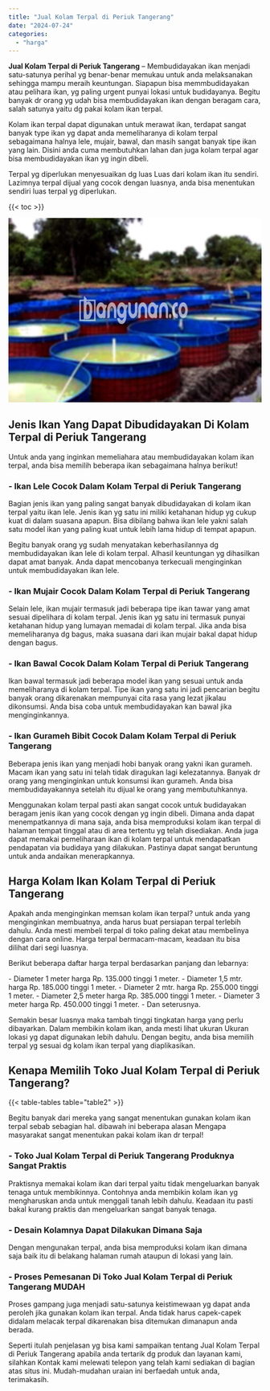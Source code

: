 ```yaml
---
title: "Jual Kolam Terpal di Periuk Tangerang"
date: "2024-07-24"
categories: 
  - "harga"
---
```


**Jual Kolam Terpal di Periuk Tangerang** – Membudidayakan ikan menjadi satu-satunya perihal yg benar-benar memukau untuk anda melaksanakan sehingga mampu meraih keuntungan. Siapapun bisa memmbudidayakan atau pelihara ikan, yg paling urgent punyai lokasi untuk budidayanya. Begitu banyak dr orang yg udah bisa membudidayakan ikan dengan beragam cara, salah satunya yaitu dg pakai kolam ikan terpal.

Kolam ikan terpal dapat digunakan untuk merawat ikan, terdapat sangat banyak type ikan yg dapat anda memeliharanya di kolam terpal sebagaimana halnya lele, mujair, bawal, dan masih sangat banyak tipe ikan yang lain. Disini anda cuma membutuhkan lahan dan juga kolam terpal agar bisa membudidayakan ikan yg ingin dibeli.

Terpal yg diperlukan menyesuaikan dg luas Luas dari kolam ikan itu sendiri. Lazimnya terpal dijual yang cocok dengan luasnya, anda bisa menentukan sendiri luas terpal yg diperlukan.

{{< toc >}}

![Jual Kolam Terpal di Periuk Tangerang](/images/jual-kolam-terpal-42.png)

## Jenis Ikan Yang Dapat Dibudidayakan Di Kolam Terpal di Periuk Tangerang

Untuk anda yang inginkan memeliahara atau membudidayakan kolam ikan terpal, anda bisa memilih beberapa ikan sebagaimana halnya berikut!

### \- Ikan Lele Cocok Dalam Kolam Terpal di Periuk Tangerang

Bagian jenis ikan yang paling sangat banyak dibudidayakan di kolam ikan terpal yaitu ikan lele. Jenis ikan yg satu ini miliki ketahanan hidup yg cukup kuat di dalam suasana apapun. Bisa dibilang bahwa ikan lele yakni salah satu model ikan yang paling kuat untuk lebih lama hidup di tempat apapun.

Begitu banyak orang yg sudah menyatakan keberhasilannya dg membudidayakan ikan lele di kolam terpal. Alhasil keuntungan yg dihasilkan dapat amat banyak. Anda dapat mencobanya terkecuali menginginkan untuk membudidayakan ikan lele.

### \- Ikan Mujair Cocok Dalam Kolam Terpal di Periuk Tangerang

Selain lele, ikan mujair termasuk jadi beberapa tipe ikan tawar yang amat sesuai dipelihara di kolam terpal. Jenis ikan yg satu ini termasuk punyai ketahanan hidup yang lumayan memadai di kolam terpal. Jika anda bisa memeliharanya dg bagus, maka suasana dari ikan mujair bakal dapat hidup dengan bagus.

### \- Ikan Bawal Cocok Dalam Kolam Terpal di Periuk Tangerang

Ikan bawal termasuk jadi beberapa model ikan yang sesuai untuk anda memeliharanya di kolam terpal. Tipe ikan yang satu ini jadi pencarian begitu banyak orang dikarenakan mempunyai cita rasa yang lezat jikalau dikonsumsi. Anda bisa coba untuk membudidayakan kan bawal jika menginginkannya.

### \- Ikan Gurameh Bibit Cocok Dalam Kolam Terpal di Periuk Tangerang

Beberapa jenis ikan yang menjadi hobi banyak orang yakni ikan gurameh. Macam ikan yang satu ini telah tidak diragukan lagi kelezatannya. Banyak dr orang yang menginginkan untuk konsumsi ikan gurameh. Anda bisa membudidayakannya setelah itu dijual ke orang yang membutuhkannya.

Menggunakan kolam terpal pasti akan sangat cocok untuk budidayakan beragam jenis ikan yang cocok dengan yg ingin dibeli. Dimana anda dapat menempatkannya di mana saja, anda bisa memproduksi kolam ikan terpal di halaman tempat tinggal atau di area tertentu yg telah disediakan. Anda juga dapat memakai pemeliharaan ikan di kolam terpal untuk mendapatkan pendapatan via budidaya yang dilakukan. Pastinya dapat sangat beruntung untuk anda andaikan menerapkannya.

## Harga Kolam Ikan Kolam Terpal di Periuk Tangerang

Apakah anda menginginkan memsan kolam ikan terpal? untuk anda yang menginginkan membuatnya, anda harus buat persiapan terpal terlebih dahulu. Anda mesti membeli terpal di toko paling dekat atau membelinya dengan cara online. Harga terpal bermacam-macam, keadaan itu bisa dilihat dari segi luasnya.

Berikut beberapa daftar harga terpal berdasarkan panjang dan lebarnya:

\- Diameter 1 meter harga Rp. 135.000 tinggi 1 meter. - Diameter 1,5 mtr. harga Rp. 185.000 tinggi 1 meter. - Diameter 2 mtr. harga Rp. 255.000 tinggi 1 meter. - Diameter 2,5 meter harga Rp. 385.000 tinggi 1 meter. - Diameter 3 meter harga Rp. 450.000 tinggi 1 meter. - Dan seterusnya.

Semakin besar luasnya maka tambah tinggi tingkatan harga yang perlu dibayarkan. Dalam membikin kolam ikan, anda mesti lihat ukuran Ukuran lokasi yg dapat digunakan lebih dahulu. Dengan begitu, anda bisa memilih terpal yg sesuai dg kolam ikan terpal yang diaplikasikan.

## Kenapa Memilih Toko Jual Kolam Terpal di Periuk Tangerang?

{{< table-tables table="table2" >}}

Begitu banyak dari mereka yang sangat menentukan gunakan kolam ikan terpal sebab sebagian hal. dibawah ini beberapa alasan Mengapa masyarakat sangat menentukan pakai kolam ikan dr terpal!

### \- Toko Jual Kolam Terpal di Periuk Tangerang Produknya Sangat Praktis

Praktisnya memakai kolam ikan dari terpal yaitu tidak mengeluarkan banyak tenaga untuk membikinnya. Contohnya anda membikin kolam ikan yg mengharuskan anda untuk menggali tanah lebih dahulu. Keadaan itu pasti bakal kurang praktis dan mengeluarkan sangat banyak tenaga.

### \- Desain Kolamnya Dapat Dilakukan Dimana Saja

Dengan mengunakan terpal, anda bisa memproduksi kolam ikan dimana saja baik itu di belakang halaman rumah ataupun di lokasi yang lain.

### \- Proses Pemesanan Di Toko Jual Kolam Terpal di Periuk Tangerang MUDAH

Proses gampang juga menjadi satu-satunya keistimewaan yg dapat anda peroleh jika gunakan kolam ikan terpal. Anda tidak harus capek-capek didalam melacak terpal dikarenakan bisa ditemukan dimanapun anda berada.

Seperti itulah penjelasan yg bisa kami sampaikan tentang Jual Kolam Terpal di Periuk Tangerang apabila anda tertarik dg produk dan layanan kami, silahkan Kontak kami melewati telepon yang telah kami sediakan di bagian atas situs ini. Mudah-mudahan uraian ini berfaedah untuk anda, terimakasih.
